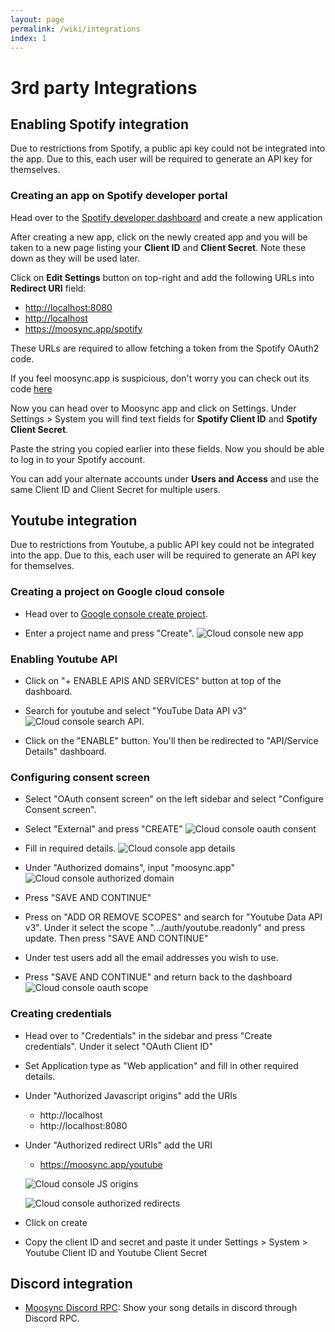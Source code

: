 ```yaml
---
layout: page
permalink: /wiki/integrations
index: 1
---
```


# 3rd party Integrations

## Enabling Spotify integration

Due to restrictions from Spotify, a public api key could not be integrated into the app.
Due to this, each user will be required to generate an API key for themselves.

### Creating an app on Spotify developer portal

Head over to the [Spotify developer dashboard](https://developer.spotify.com/dashboard/applications) and create a new application

After creating a new app, click on the newly created app and you will be taken to a new page listing your **Client ID** and **Client Secret**. Note these down as they will be used later.

Click on **Edit Settings** button on top-right and add the following URLs into **Redirect URI** field:

- <http://localhost:8080>
- <http://localhost>
- <https://moosync.app/spotify>

These URLs are required to allow fetching a token from the Spotify OAuth2 code.

If you feel moosync.app is suspicious, don't worry you can check out its code [here](https://github.com/Moosync/Moosync.github.io)

Now you can head over to Moosync app and click on Settings. Under Settings > System you will find text fields for **Spotify Client ID** and **Spotify Client Secret**.

Paste the string you copied earlier into these fields. Now you should be able to log in to your Spotify account.

You can add your alternate accounts under **Users and Access** and use the same Client ID and Client Secret for multiple users.


## Youtube integration

Due to restrictions from Youtube, a public API key could not be integrated into the app.
Due to this, each user will be required to generate an API key for themselves.

### Creating a project on Google cloud console

- Head over to [Google console create project](https://console.cloud.google.com/projectcreate). 

- Enter a project name and press "Create".
![Cloud console new app](/assets/img/cloud_console_new_app.png)

### Enabling Youtube API
- Click on "+ ENABLE APIS AND SERVICES" button at top of the dashboard.

- Search for youtube and select "YouTube Data API v3"
  ![Cloud console search API](/assets/img/cloud_console_search_api.png). 

- Click on the "ENABLE" button. You'll then be redirected to "API/Service Details" dashboard.

### Configuring consent screen
- Select "OAuth consent screen" on the left sidebar and select "Configure Consent screen".

- Select "External" and press "CREATE"
  ![Cloud console oauth consent](/assets/img/cloud_console_oauth_consent.png)

- Fill in required details.
  ![Cloud console app details](/assets/img/cloud_console_oauth_app_details.png)

- Under "Authorized domains", input "moosync.app"
  ![Cloud console authorized domain](/assets/img/cloud_console_oauth_authorized_domain.png)

- Press "SAVE AND CONTINUE"

- Press on "ADD OR REMOVE SCOPES" and search for "Youtube Data API v3". Under it select the scope ".../auth/youtube.readonly" and press update. Then press "SAVE AND CONTINUE"

- Under test users add all the email addresses you wish to use.

- Press "SAVE AND CONTINUE" and return back to the dashboard
  ![Cloud console oauth scope](/assets/img/cloud_console_oauth_scope.png)


### Creating credentials
- Head over to "Credentials" in the sidebar and press "Create credentials". Under it select "OAuth Client ID"

- Set Application type as "Web application" and fill in other required details.

- Under "Authorized Javascript origins" add the URIs
  - http://localhost
  - http://localhost:8080

- Under "Authorized redirect URIs" add the URI
  - https://moosync.app/youtube

  ![Cloud console JS origins](/assets/img/cloud_console_cred_js_origins.png)

  ![Cloud console authorized redirects](/assets/img/cloud_console_cred_authorized_redirect.png)

- Click on create

- Copy the client ID and secret and paste it under Settings > System > Youtube Client ID and Youtube Client Secret
## Discord integration
- [Moosync Discord RPC](https://github.com/Ovenoboyo/moosync-discord-rpc/releases): Show your song details in discord through Discord RPC.
